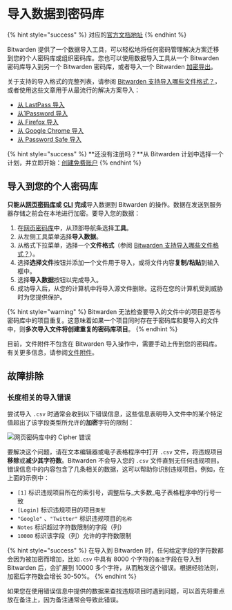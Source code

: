 # 导入数据到密码库

{% hint style="success" %}
对应的[官方文档地址](https://bitwarden.com/help/article/import-data/)
{% endhint %}

Bitwarden 提供了一个数据导入工具，可以轻松地将任何密码管理解决方案迁移到您的个人密码库或组织密码库。您也可以使用数据导入工具从一个 Bitwarden 密码库导入到另一个 Bitwarden 密码库，或者导入一个 Bitwarden [加密导出](encrypted-exports.md)。

关于支持的导入格式的完整列表，请参阅 [Bitwarden 支持导入哪些文件格式？](import-and-export-faqs.md#q-what-file-formats-does-bitwarden-support-for-import)，或者使用这些文章用于从最流行的解决方案导入：

* [从 LastPass 导入](import-guides/import-your-data-from-lastpass.md)
* [从1Password 导入](import-guides/import-your-data-from-1password.md)
* [从 Firefox 导入](import-guides/import-your-data-from-firefox.md)
* [从 Google Chrome 导入](import-guides/import-your-data-from-google-chrome.md)
* [从 Password Safe 导入](import-guides/import-data-from-password-safe.md)

{% hint style="success" %}
**还没有注册吗？**从 Bitwarden 计划中选择一个计划，并立即开始：[创建免费账户](https://vault.bitwarden.com/#/register)
{% endhint %}

## 导入到您的个人密码库 <a href="#import-to-your-personal-vault" id="import-to-your-personal-vault"></a>

**只能从**[**网页密码库**](../getting-started/getting-started-webvault.md)**或** [**CLI**](../getting-started/bitwarden-cli.md#import) **完成**导入数据到 Bitwarden 的操作。数据在发送到服务器存储之前会在本地进行加密。要导入您的数据：

1. 在[网页密码库](../getting-started/getting-started-webvault.md)中，从顶部导航条选择**工具**。
2. 从左侧工具菜单选择**导入数据**。
3. 从格式下拉菜单，选择一个**文件格式**（参阅 [Bitwarden 支持导入哪些文件格式？](import-and-export-faqs.md#q-what-file-formats-does-bitwarden-support-for-import)）。
4. 选择**选择文件**按钮并添加一个文件用于导入，或将文件内容**复制/粘贴**到输入框中。
5. 选择**导入数据**按钮以完成导入。
6. 成功导入后，从您的计算机中将导入源文件删除。这将在您的计算机受到威胁时为您提供保护。

{% hint style="warning" %}
Bitwarden 无法检查要导入的文件中的项目是否与密码库中的项目重复。这意味着如果一个项目同时存在于密码库和要导入的文件中，则**多次导入文件将创建重复的密码库项目**。
{% endhint %}

目前，文件附件不包含在 Bitwarden 导入操作中，需要手动上传到您的密码库。有关更多信息，请参阅[文件附件](../your-vault/file-attachments.md)。

## 故障排除 <a href="#troubleshooting" id="troubleshooting"></a>

### 长度相关的导入错误 <a href="#length-related-import-errors" id="length-related-import-errors"></a>

尝试导入 `.csv` 时通常会收到以下错误信息，这些信息表明导入文件中的某个特定值超出了该字段类型所允许的**加密**字符的限制：

![网页密码库中的 Cipher 错误](../.gitbook/assets/ciphererror\_2021.png)

要解决这个问题，请在文本编辑器或电子表格程序中打开 `.csv` 文件，将违规项目**移除**或**减少其字符数**。Bitwarden 不会导入您的 `.csv` 文件直到无任何违规项目。错误信息中的内容包含了几条相关的数据，这可以帮助你识别违规项目。例如，在上面的示例中：

* `[1]` 标识违规项目所在的索引号，调整后与_大多数_电子表格程序中的行号一致
* `[Login]` 标识违规项目的项目`类型`
* `"Google"` 、`"Twitter"` 标识违规项目的`名称`
* `Notes` 标识超过字符数限制的字段（列）
* `10000` 标识该字段（列）允许的字符数限制

{% hint style="success" %}
在导入到 Bitwarden 时，任何给定字段的字符数都会因为被加密而增加，比如`.csv` 中具有 8000 个字符的`备注`字段在导入到 Bitwarden 后，会扩展到 10000 多个字符，从而触发这个错误。根据经验法则，加密后字符数会增长 30-50%。
{% endhint %}

如果您在使用错误信息中提供的数据来查找违规项目时遇到问题，可以首先将重点放在备注上，因为备注通常会导致此错误。
